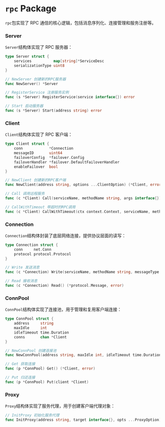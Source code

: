 # `rpc` Package

`rpc`包实现了 RPC 通信的核心逻辑，包括消息序列化、连接管理和服务注册等。

### Server

`Server`结构体实现了 RPC 服务器：

```go
type Server struct {
    services          map[string]*ServiceDesc
    serializationType uint8
}

// NewServer 创建新的RPC服务器
func NewServer() *Server

// RegisterService 注册服务实例
func (s *Server) RegisterService(service interface{}) error

// Start 启动服务器
func (s *Server) Start(address string) error
```

### Client

`Client`结构体实现了 RPC 客户端：

```go
type Client struct {
    conn            *Connection
    messageID       uint64
    failoverConfig  *failover.Config
    failoverHandler *failover.DefaultFailoverHandler
    enableFailover  bool
}

// NewClient 创建新的RPC客户端
func NewClient(address string, options ...ClientOption) (*Client, error)

// Call 调用远程服务
func (c *Client) Call(serviceName, methodName string, args interface{}) ([]byte, error)

// CallWithTimeout 带超时的RPC调用
func (c *Client) CallWithTimeout(ctx context.Context, serviceName, methodName string, args interface{}) ([]byte, error)
```

### Connection

`Connection`结构体封装了底层网络连接，提供协议层面的读写：

```go
type Connection struct {
    conn     net.Conn
    protocol protocol.Protocol
}

// Write 发送消息
func (c *Connection) Write(serviceName, methodName string, messageType uint8, serializationType uint8, messageID uint64, metadata *protocol.Metadata, payload []byte) error

// Read 接收消息
func (c *Connection) Read() (*protocol.Message, error)
```

### ConnPool

`ConnPool`结构体实现了连接池，用于管理和复用客户端连接：

```go
type ConnPool struct {
    address     string
    maxIdle     int
    idleTimeout time.Duration
    conns       chan *Client
}

// NewConnPool 创建连接池
func NewConnPool(address string, maxIdle int, idleTimeout time.Duration) *ConnPool

// Get 获取连接
func (p *ConnPool) Get() (*Client, error)

// Put 归还连接
func (p *ConnPool) Put(client *Client)
```

### Proxy

`Proxy`结构体实现了服务代理，用于创建客户端代理对象：

```go
// InitProxy 初始化服务代理
func InitProxy(address string, target interface{}, opts ...ProxyOption) error
```
